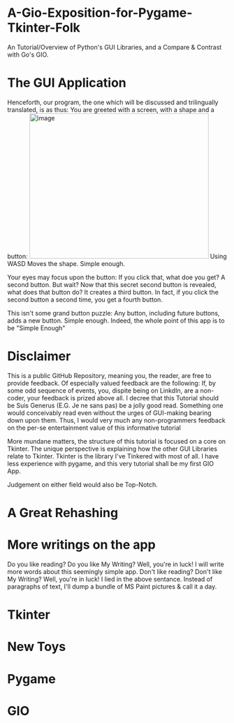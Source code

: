 # A-Gio-Exposition-for-Pygame-Tkinter-Folk
An Tutorial/Overview of Python's GUI Libraries, and a Compare &amp; Contrast with Go's GIO.

# The GUI Application
Henceforth, our program, the one which will be discussed and trilingually translated, is as thus:
You are greeted with a screen, with a shape and a button:
<img width="410" height="332" alt="image" src="https://github.com/user-attachments/assets/60ba38cf-9496-4c94-b4b5-95b416bf8297" />
Using WASD Moves the shape. Simple enough.

Your eyes may focus upon the button: If you click that, what doe you get? A second button. 
But wait? Now that this secret second button is revealed, what does that button do? It creates a third button. 
In fact, if you click the second button a second time, you get a fourth button.

This isn't some grand button puzzle: Any button, including future buttons, adds a new button. Simple enough.
Indeed, the whole point of this app is to be "Simple Enough"

# Disclaimer
This is a public GitHub Repository, meaning you, the reader, are free to provide feedback. 
Of especially valued feedback are the following:
If, by some odd sequence of events, you, dispite being on LinkdIn, are a non-coder, your feedback is prized above all. I decree that this Tutorial should be Suis Generus (E.G. Je ne sans pas) be a jolly good read. Something one would conceivably read even without the urges of GUI-making bearing down upon them. Thus, I would very much any non-programmers feedback on the per-se entertainment value of this informative tutorial

More mundane matters, the structure of this tutorial is focused on a core on Tkinter. The unique perspective is explaining how the other GUI Libraries relate to Tkinter. Tkinter is the library I've Tinkered with most of all. I have less experience with pygame, and this very tutorial shall be my first GIO App.

Judgement on either field would also be Top-Notch.

# A Great Rehashing
# More writings on the app
Do you like reading? Do you like My Writing? Well, you're in luck! I will write more words about this seemingly simple app.
Don't like reading?  Don't like My Writing? Well, you're in luck! I lied in the above sentance. Instead of paragraphs of text, I'll dump a bundle of MS Paint pictures & call it a day.

# Tkinter

# New Toys
# Pygame

# GIO
